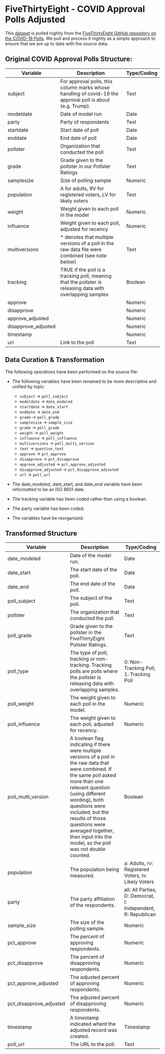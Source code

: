 # FiveThirtyEight - COVID Approval Polls Adjusted

This [dataset](https://raw.githubusercontent.com/fivethirtyeight/covid-19-polls/master/covid_approval_polls_adjusted.csv) is pulled nightly from the [FiveThirtyEight GitHub repository on the COVID-19 Polls](https://github.com/fivethirtyeight/covid-19-polls). We pull and process it nightly as a simple approach to ensure that we are up to date with the source data.


## Original COVID Approval Polls Structure:  

|Variable | Description | Type/Coding |
|---|----|--|
| subject             | For approval polls, this column marks whose handling of covid-19 the approval poll is about (e.g. Trump). | Text |
| modeldate           | Date of model run | Date |
| party               | Party of respondents | Text |
| startdate           | Start date of poll | Date |
| enddate             | End date of poll | Date |
| pollster            | Organization that conducted the poll | Text |
| grade               | Grade given to the pollster in our Pollster Ratings | Text |
| samplesize          | Size of polling sample | Numeric |
| population          | A for adults, RV for registered voters, LV for likely voters | Text |
| weight              | Weight given to each poll in the model | Numeric |
| influence           | Weight given to each poll, adjusted for recency | Numeric |
| multiversions       | * denotes that multiple versions of a poll in the raw data file were combined (see note below) | Text |
| tracking            | TRUE if the poll is a tracking poll, meaning that the pollster is releasing data with overlapping samples | Boolean |
| approve             |  | Numeric |
| disapprove          |  | Numeric |
| approve_adjusted    |  | Numeric |
| disapprove_adjusted |  | Numeric |
| timestamp           |  | Numeric |
| url                 | Link to the poll | Text |

## Data Curation & Transformation

The following operations have been performed on the source file:

- The following variables have been renamed to be more descriptive and unified by topic:

	- `subject` -> `poll_subject`
	- `modeldate` -> `date_modeled` 
	- `startdate` -> `date_start`  
    - `enddate` -> `date_end`  
	- `grade` -> `poll_grade` 
	- `samplesize` -> `sample_size`  
	- `grade` -> `poll_grade` 
	- `weight` -> `poll_weight`           
	- `influence` -> `poll_influence`    
	- `multiversions` -> `poll_multi_version`   
	- `text` -> `question_text`   
	- `approve` -> `pct_approve`
	- `disapprove` -> `pct_disapprove`
	- `approve_adjusted` -> `pct_approve_adjusted`
	- `disapprove_adjusted` -> `pct_disapprove_adjusted`
	- `url` -> `poll_url`
    
- The date_modeled, date_start, and date_end variable have been reformatted to be an ISO 8601 date. 
- The tracking variable has been coded rather than using a boolean.
- The party variable has been coded.
- The variables have be reorganized.

## Transformed Structure 

|Variable | Description | Type/Coding |
|---|----|--|
| date_modeled            | Date of the model run. | Date |
| date_start              | The start date of the poll. | Date |
| date_end                | The end date of the poll. | Date |
| poll_subject            | The subject of the poll. | Text |
| pollster                | The organization that conducted the poll. | Text |
| poll_grade              | Grade given to the pollster in the FiveThirtyEight Pollster Ratings. | Text |
| poll_type               | The type of poll; tracking or non-tracking. Tracking polls are polls where the pollster is releasing data with overlapping samples. | 0: Non-Tracking Poll, 1: Tracking Poll |
| poll_weight             | The weight given to each poll in the model. | Numeric |
| poll_influence          | The weight given to each poll, adjusted for recency. | Numeric |
| poll_multi_version      | A boolean flag indicating if there were multiple versions of a poll in the raw data that were combined. If the same poll asked more than one relevant question (using different wording), both questions were included, but the results of those questions were averaged together, then input into the model, so the poll was not double counted. | Boolean |
| population              | The population being measured. | a: Adults, rv: Registered Voters, lv: Likely Voters |
| party                   | The party affiliation of the respondents. | all: All Parties, D: Democrat, I: Independent, R: Republican |
| sample_size             | The size of the polling sample. | Numeric |
| pct_approve             | The percent of approving respondents. | Numeric |
| pct_disapprove          | The percent of disapproving respondents. | Numeric |
| pct_approve_adjusted    | The adjusted percent of approving respondents. | Numeric |
| pct_disapprove_adjusted | The adjusted percent of disapproving respondents. | Numeric |
| timestamp               | A timestamp indicated whent the adjusted record was created. | Timestamp |
| poll_url                | The URL to the poll. | Text |